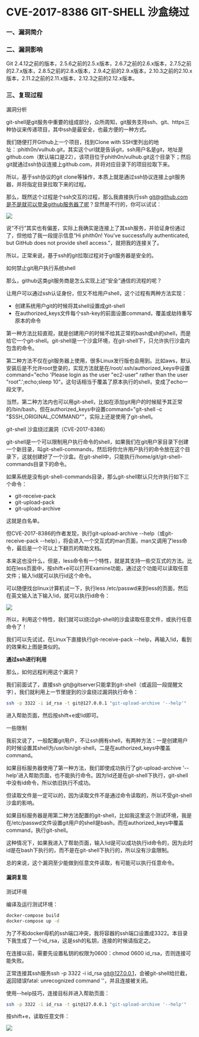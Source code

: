 # CVE-2017-8386 GIT-SHELL 沙盒绕过

### 一、漏洞简介

### 二、漏洞影响

Git 2.4.12之前的版本，2.5.6之前的2.5.x版本，2.6.7之前的2.6.x版本，2.7.5之前的2.7.x版本，2.8.5之前的2.8.x版本，2.9.4之前的2.9.x版本，2.10.3之前的2.10.x版本，2.11.2之前的2.11.x版本，2.12.3之前的2.12.x版本。

### 三、复现过程

漏洞分析

git-shell是git服务中重要的组成部分，众所周知，git服务支持ssh、git、https三种协议来传递项目，其中ssh是最安全，也最方便的一种方式。

我们随便打开Github上一个项目，找到Clone with SSH里列出的地址：:phith0n/vulhub.git，其实这个url就是告诉git，ssh用户名是git，地址是github.com（默认端口是22），该项目位于phith0n/vulhub.git这个目录下；然后git就通过ssh协议连接上github.com，并将对应目录下的项目拉取下来。

所以，基于ssh协议的git clone等操作，本质上就是通过ssh协议连接上git服务器，并将指定目录拉取下来的过程。

那么，既然这个过程是个ssh交互的过程，那么我直接执行ssh git@github.com是不是就可以登录github服务器了呢？显然是不行的，你可以试试：

![](images/15897668824794.png)


说“不行”其实也有偏差，实际上我确实是连接上了其ssh服务，并验证身份通过了，但他给了我一段提示信息“Hi phith0n! You've successfully authenticated, but GitHub does not provide shell access.”，就把我的连接关了。

所以，正常来说，基于ssh的git拉取过程对于git服务器是安全的。

如何禁止git用户执行系统shell

那么，github这类git服务商是怎么实现上述“安全”通信的流程的呢？

让用户可以通过ssh认证身份，但又不给用户shell，这个过程有两种方法实现：

* 创建系统用户git的时候将其shell设置成git-shell
* 在authorized_keys文件每个ssh-key的前面设置command，覆盖或劫持重写原本的命令

第一种方法比较直观，就是创建用户的时候不给其正常的bash或sh的shell，而是给它一个git-shell。git-shell是一个沙盒环境，在git-shell下，只允许执行沙盒内包含的命令。

第二种方法不仅在git服务器上使用，很多Linux发行版也会用到。比如aws，默认安装后是不允许root登录的，实现方法就是在/root/.ssh/authorized_keys中设置command="echo 'Please login as the user \"ec2-user\" rather than the user \"root\".';echo;sleep 10"。这句话相当于覆盖了原本执行的shell，变成了echo一段文字。

当然，第二种方法内也可以用git-shell，比如在添加git用户的时候赋予其正常的/bin/bash，但在authorized_keys中设置command="git-shell -c \"$SSH_ORIGINAL_COMMAND\""，实际上还是使用了git-shell。

git-shell 沙盒绕过漏洞（CVE-2017-8386）

git-shell是一个可以限制用户执行命令的shell，如果我们在git用户家目录下创建一个新目录，叫git-shell-commands，然后将你允许用户执行的命令放在这个目录下，这就创建好了一个沙盒。在git-shell中，只能执行/home/git/git-shell-commands目录下的命令。

如果系统是没有git-shell-commands目录，那么git-shell默认只允许执行如下三个命令：

* git-receive-pack
* git-upload-pack
* git-upload-archive

这就是白名单。

但CVE-2017-8386的作者发现，执行git-upload-archive --help（或git-receive-pack --help），将会进入一个交互式的man页面，man又调用了less命令，最后是一个可以上下翻页的帮助文档。

本来这也没什么，但是，less命令有一个特性，就是其支持一些交互式的方法。比如在less页面中，按shift+e可以打开Examine功能，通过这个功能可以读取任意文件；输入!id就可以执行id这个命令。

可以随便找台linux计算机试一下，执行less /etc/passwd来到less的页面，然后在英文输入法下输入!id，就可以执行id命令：

![](images/15897669084956.png)


所以，利用这个特性，我们就可以绕过git-shell的沙盒读取任意文件，或执行任意命令了！

我们可以先试试，在Linux下直接执行git-receive-pack --help，再输入!id，看到的效果和上图是类似的。

**通过ssh进行利用**

那么，如何远程利用这个漏洞？

我们前面试了，直接ssh git@gitserver只能拿到git-shell（或返回一段提醒文字），我们就利用上一节里提到的沙盒绕过漏洞执行命令：


```bash
ssh -p 3322 -i id_rsa -t git@127.0.0.1 "git-upload-archive '--help'"
```

进入帮助页面，然后按shift+e或!id即可。

一些限制

我前文说了，一般配置git用户，不让ssh拥有shell，有两种方法：一是创建用户的时候设置其shell为/usr/bin/git-shell，二是在authorized_keys中覆盖command。

如果目标服务器使用了第一种方法，我们即使成功执行了git-upload-archive '--help'进入帮助页面，也不能执行命令。因为!id还是在git-shell下执行，git-shell中没有id命令，所以依旧执行不成功。

但读取文件是一定可以的，因为读取文件不是通过命令读取的，所以不受git-shell沙盒的影响。

如果目标服务器是用第二种方法配置的git-shell，比如我这里这个测试环境，我是在/etc/passwd文件设置git用户的shell是bash，而在authorized_keys中覆盖command，执行git-shell。

这种情况下，如果我进入了帮助页面，输入!id是可以成功执行id命令的，因为此时id是在bash下执行的，而不是在git-shell下执行的，所以没有沙盒限制。

总的来说，这个漏洞至少能做到任意文件读取，有可能可以执行任意命令。

#### 漏洞复现

测试环境

编译及运行测试环境：


```bash
docker-compose build
docker-compose up -d
```

为了不和docker母机的ssh端口冲突，我将容器的ssh端口设置成3322。本目录下我生成了一个id_rsa，这是ssh的私钥，连接的时候请指定之。

在连接以前，需要先设置私钥的权限为0600：chmod 0600 id_rsa，否则连接可能失败。

正常连接其ssh服务ssh -p 3322 -i id_rsa git@127.0.0.1，会被git-shell给拦截，返回错误fatal: unrecognized command ''，并且连接被关闭。

使用--help技巧，连接目标并进入帮助页面：


```bash
ssh -p 3322 -i id_rsa -t git@127.0.0.1 "git-upload-archive '--help'"
```

按shift+e，读取任意文件：

![](images/15897669508073.png)


